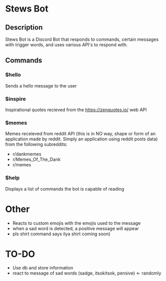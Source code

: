 # Stews Bot

## Description
Stews Bot is a Discord Bot that responds to commands, certain messages with trigger words, and uses various API's to respond with.

## Commands

### $hello
Sends a hello message to the user

### $inspire
Inspirational quotes recieved from the https://zenquotes.io/ web API

### $memes
Memes receieved from reddit API (this is in NO way, shape or form of an application made by reddit. Simply an application using reddit posts data) from the following subreddits:
- r/dankmemes
- r/Memes_Of_The_Dank
- r/memes

### $help
Displays a list of commands the bot is capable of reading


# Other
- Reacts to custom emojis with the emojis used to the message
- when a sad word is detected, a positive message will appear
- pls shirt command says ilya shirt coming soon)

# TO-DO 
- Use db and store information
- react to message of sad words (sadge, itsokitsok, pensive) <- randomly